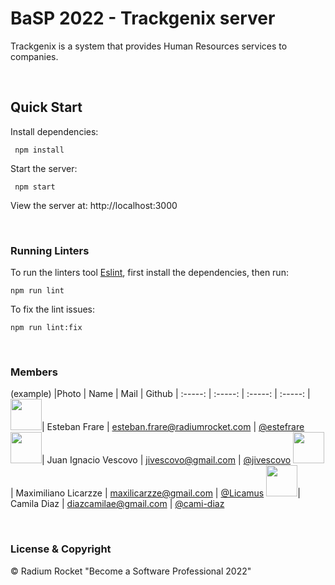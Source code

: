 # BaSP 2022 - Trackgenix server

Trackgenix is a system that provides Human Resources services to companies.

<br>

## Quick Start

Install dependencies:

```console
 npm install
```

Start the server:

```console
 npm start
```

 View the server at: http://localhost:3000

<br>

 ### Running Linters

To run the linters tool [Eslint](https://eslint.org/), first install the dependencies, then run:

```console
npm run lint
```

To fix the lint issues:

```console
npm run lint:fix
```

<br>

### Members

(example)
|Photo | Name  | Mail | Github
| :-----: | :-----: | :-----: | :-----: |
<img src="https://avatars.githubusercontent.com/u/20587232?v=4" height="50" width="50">| Esteban Frare | esteban.frare@radiumrocket.com | [@estefrare](https://github.com/estefrare)
<img src="https://avatars.githubusercontent.com/u/96145652?v=4" height="50" width="50">| Juan Ignacio Vescovo | jivescovo@gmail.com | [@jivescovo](https://github.com/jivescovo)
<img src="https://avatars.githubusercontent.com/u/111143526?v=4" height="50" width="50">| Maximiliano Licarzze | maxilicarzze@gmail.com | [@Licamus](https://github.com/Licamus)
<img src="https://avatars.githubusercontent.com/u/109966958?v=4" height="50" width="50">| Camila Diaz | diazcamilae@gmail.com | [@cami-diaz](https://github.com/cami-diaz)


<br>

### License & Copyright

© Radium Rocket "Become a Software Professional 2022"